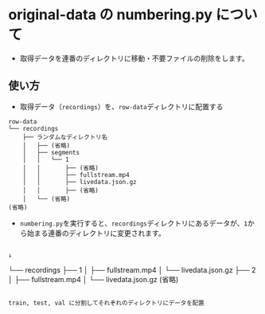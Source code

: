 # original-data の numbering.py について

- 取得データを連番のディレクトリに移動・不要ファイルの削除をします。

## 使い方

- 取得データ（`recordings`）を、`row-data`ディレクトリに配置する

```
row-data
└── recordings
    ├── ランダムなディレクトリ名
    │   ├── (省略)
    │   ├── segments
    │   │   └── 1
    │   │       ├── (省略)
    │   │       ├── fullstream.mp4
    │   │       ├── livedata.json.gz
    │   │       ├── (省略)
    │   └── (省略)
(省略)
```

- `numbering.py`を実行すると、`recordings`ディレクトリにあるデータが、`1`から始まる連番のディレクトリに変更されます。

```

↓

```

└── recordings
├── 1
│ ├── fullstream.mp4
│ └── livedata.json.gz
├── 2
│ ├── fullstream.mp4
│ └── livedata.json.gz
(省略)

```

train, test, val に分割してそれぞれのディレクトリにデータを配置
```
